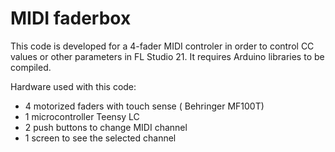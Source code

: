 # MIDI faderbox
This code is developed for a 4-fader MIDI controler in order to control CC values or other parameters in FL Studio 21. It requires Arduino libraries to be compiled.

Hardware used with this code:
* 4 motorized faders with touch sense ( Behringer MF100T)
* 1 microcontroller Teensy LC
* 2 push buttons to change MIDI channel
* 1 screen to see the selected channel
